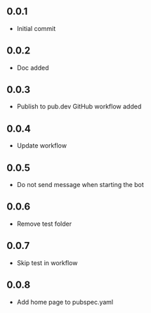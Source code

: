 ## 0.0.1

* Initial commit

## 0.0.2

* Doc added

## 0.0.3

* Publish to pub.dev GitHub workflow added

## 0.0.4

* Update workflow

## 0.0.5

* Do not send message when starting the bot

## 0.0.6

* Remove test folder

## 0.0.7

* Skip test in workflow

## 0.0.8

* Add home page to pubspec.yaml
